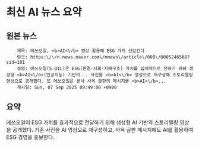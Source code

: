 # 최신 AI 뉴스 요약

## 원본 뉴스
		제목: 에쓰오일, <b>AI<\/b> 영상 활용해 ESG 가치 선보인다
		링크: https:\/\/n.news.naver.com\/mnews\/article\/008\/0005246568?sid=101
		설명: 에쓰오일(S-OIL)은 ESG(환경·사회·지배구조) 가치를 입체적으로 전하기 위해 생성형 <b>AI<\/b>(인공지능) 기반의... 사진을 <b>AI<\/b> 영상으로 재구성해 스토리텔링 영상으로 공개했다. 또 에쓰오일은 본사 사옥 글판의 메시지를 <b>AI<\/b>... 
		게시일: Sun, 07 Sep 2025 09:49:00 +0900


## 요약
에쓰오일이 ESG 가치를 효과적으로 전달하기 위해 생성형 AI 기반의 스토리텔링 영상을 공개했다. 기존 사진을 AI 영상으로 재구성하고, 사옥 글판 메시지에도 AI를 활용하여 ESG 경영을 홍보한다.
